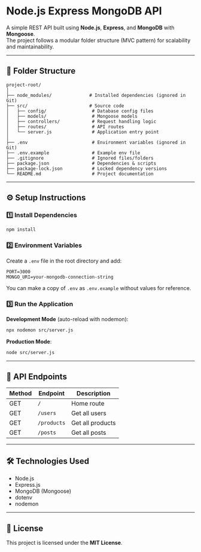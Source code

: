# Node.js Express MongoDB API 

A simple REST API built using **Node.js**, **Express**, and **MongoDB** with **Mongoose**.  
The project follows a modular folder structure (MVC pattern) for scalability and maintainability.

---

## 📂 Folder Structure

```     
project-root/
│
├── node_modules/              # Installed dependencies (ignored in Git)
├── src/                       # Source code
│   ├── config/                 # Database config files
│   ├── models/                 # Mongoose models
│   ├── controllers/            # Request handling logic
│   ├── routes/                 # API routes
│   └── server.js               # Application entry point
│
├── .env                        # Environment variables (ignored in Git)
├── .env.example                # Example env file
├── .gitignore                  # Ignored files/folders
├── package.json                # Dependencies & scripts
├── package-lock.json           # Locked dependency versions
└── README.md                   # Project documentation
```

---

## ⚙️ Setup Instructions

### 1️⃣ Install Dependencies
```bash
npm install
```

### 2️⃣ Environment Variables
Create a `.env` file in the root directory and add:
```env
PORT=3000
MONGO_URI=your-mongodb-connection-string
```
You can make a copy of `.env` as `.env.example` without values for reference.

### 3️⃣ Run the Application

**Development Mode** (auto-reload with nodemon):
```bash
npx nodemon src/server.js
```

**Production Mode**:
```bash
node src/server.js
```

---

## 📡 API Endpoints

| Method | Endpoint     | Description         |
|--------|-------------|---------------------|
| GET    | `/`         | Home route          |
| GET    | `/users`    | Get all users       |
| GET    | `/products` | Get all products    |
| GET    | `/posts`    | Get all posts       |

---

## 🛠 Technologies Used
- Node.js
- Express.js
- MongoDB (Mongoose)
- dotenv
- nodemon

---

## 📜 License
This project is licensed under the **MIT License**.
